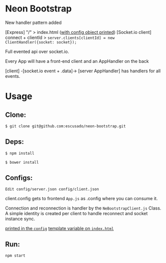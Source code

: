# Neon Bootstrap

New handler pattern added

[Express] "/" > index.html ([with config object printed](https://github.com/escusado/neon-bootstrap/blob/master/views/index.html#L26))
[Socket.io client] connect + clientId > `server.clients[clientId] = new ClientHandler({socket: socket});`

Full evented api over socket.io.

Every App will have a front-end client and an AppHandler on the back

[client] -[socket.io event + .data]-> [server AppHandler] has handlers for all events.

# Usage

## Clone:
```bash
$ git clone git@github.com:escusado/neon-bootstrap.git
```

## Deps:
```bash
$ npm install
```

```bash
$ bower install
```

## Configs:
```
Edit config/server.json config/client.json
```
client.config gets to frontend `App.js` as .config where you can consume it.

Connection and reconnection is handler by the `NeBootstrapClient.js` Class.
A simple identity is created per client to handle reconnect and socket instance sync.

[printed in the `config`](https://github.com/escusado/neon-bootstrap/blob/master/bin/server.js#L74) [template variable on `index.html`](https://github.com/escusado/neon-bootstrap/blob/master/views/index.html#L26)

## Run:
```bash
npm start
```